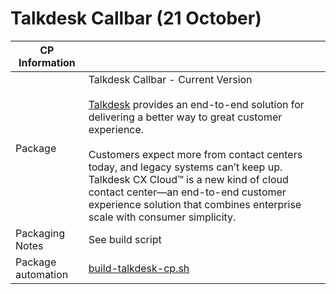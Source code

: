 # Talkdesk Callbar (21 October)

|  CP Information |            |
|-----------------|------------|
| Package | Talkdesk Callbar - Current Version <br /><br /> [Talkdesk](https://www.talkdesk.com/cloud-contact-center/) provides  an end-to-end solution for delivering a better way to great customer experience. <br /><br /> Customers expect more from contact centers today, and legacy systems can’t keep up. Talkdesk CX Cloud™ is a new kind of cloud contact center—an end-to-end customer experience solution that combines enterprise scale with consumer simplicity. |
| Packaging Notes | See build script |
| Package automation | [build-talkdesk-cp.sh](build-talkdesk-cp.sh) |
